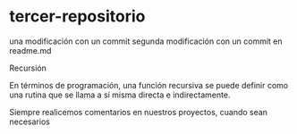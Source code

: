 # tercer-repositorio
una modificación con un commit
segunda modificación con un commit en readme.md

Recursión

En términos de programación, una función recursiva se puede definir como una rutina que se llama a sí misma directa e indirectamente.

Siempre realicemos comentarios en nuestros proyectos, cuando sean necesarios